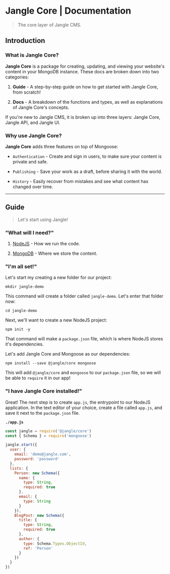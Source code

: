 # Jangle Core | Documentation
> The core layer of Jangle CMS.

## Introduction

### What is Jangle Core?

__Jangle Core__ is a package for creating, updating, and viewing your website's content in your MongoDB instance. These docs are broken down into two categories:

1. __Guide__ - A step-by-step guide on how to get started with Jangle Core, from scratch!

1. __Docs__ - A breakdown of the functions and types, as well as explanations of Jangle Core's concepts.

If you're new to Jangle CMS, it is broken up into three layers: Jangle Core, Jangle API, and Jangle UI.

### Why use Jangle Core?

__Jangle Core__ adds three features on top of Mongoose:

- `Authentication` - Create and sign in users, to make sure your content is private and safe.

- `Publishing` - Save your work as a draft, before sharing it with the world.

- `History` - Easily recover from mistakes and see what content has changed over time.

---

## Guide
> Let's start using Jangle!


### "What will I need?"

1. [NodeJS](https://nodejs.org/en/download) - How we run the code.

1. [MongoDB](https://www.mongodb.com/download-center?jmp=nav#community) - Where we store the content.


### "I'm all set!"

Let's start my creating a new folder for our project:

```
mkdir jangle-demo
```

This command will create a folder called `jangle-demo`. Let's enter that folder now:

```
cd jangle-demo
```

Next, we'll want to create a new NodeJS project:

```
npm init -y
```

That command will make a `package.json` file, which is where NodeJS stores it's dependencies.

Let's add Jangle Core and Mongoose as our dependencies:

```
npm install --save @jangle/core mongoose
```

This will add `@jangle/core` and `mongoose` to our `package.json` file, so we will be able to `require` it in our app!


### "I have Jangle Core installed!"

Great! The next step is to create `app.js`, the entrypoint to our NodeJS application. In the text editor of your choice, create a file called `app.js`, and save it next to the `package.json` file.

__`./app.js`__
```js
const jangle = require('@jangle/core')
const { Schema } = require('mongoose')

jangle.start({
  user: {
    email: 'demo@jangle.com',
    password: 'password'
  },
  lists: {
    Person: new Schema({
      name: {
        type: String,
        required: true
      },
      email: {
        type: String
      }
    }),
    BlogPost: new Schema({
      title: {
        type: String,
        required: true
      },
      author: {
        type: Schema.Types.ObjectId,
        ref: 'Person'
      }
    })
  }
})
```

